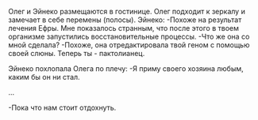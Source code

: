 Олег и Эйнеко размещаются в гостинице.
Олег подходит к зеркалу и замечает в себе перемены (полосы).
Эйнеко:
-Похоже на результат лечения Ефры. Мне показалось странным, что после этого в твоем организме запустились восстановительные процессы.
-Что же она со мной сделала?
-Похоже, она отредактировала твой геном с помощью своей слюны. Теперь ты - пактолианец.

Эйнеко похлопала Олега по плечу:
-Я приму своего хозяина любым, каким бы он ни стал.

...

-Пока что нам стоит отдохнуть.